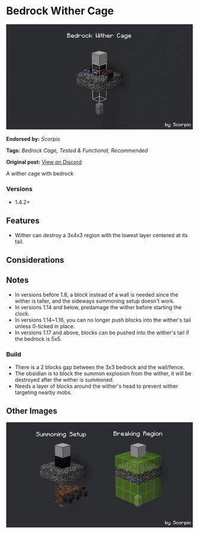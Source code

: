 # Bedrock Wither Cage
<img alt="unknown-2.png" src="images/unknown-2.png?raw=1">

**Endorsed by:** *Scorpio*

**Tags:** *Bedrock Cage, Tested & Functional, Recommended*

**Original post:** [View on Discord](https://discord.com/channels/913065809096638494/1391970887409995806)

A wither cage with bedrock
### Versions
- 1.4.2+
## Features
- Wither can destroy a 3x4x3 region with the lowest layer centered at its tail.
## Considerations

## Notes
- In versions before 1.8, a block instead of a wall is needed since the wither is taller, and the sideways summoning setup doesn't work.
- In versions 1.14 and below, predamage the wither before starting the clock.
- In versions 1.14~1.16, you can no longer push blocks into the wither's tail unless 0-ticked in place.
- In versions 1.17 and above, blocks can be pushed into the wither's tail if the bedrock is 5x5.
### Build
- There is a 2 blocks gap between the 3x3 bedrock and the wall/fence.
- The obsidian is to block the summon explosion from the wither, it will be destroyed after the wither is summoned.
- Needs a layer of blocks around the wither's head to prevent wither targeting nearby mobs.

## Other Images
<img src="images/unknown-3.png?raw=1">

